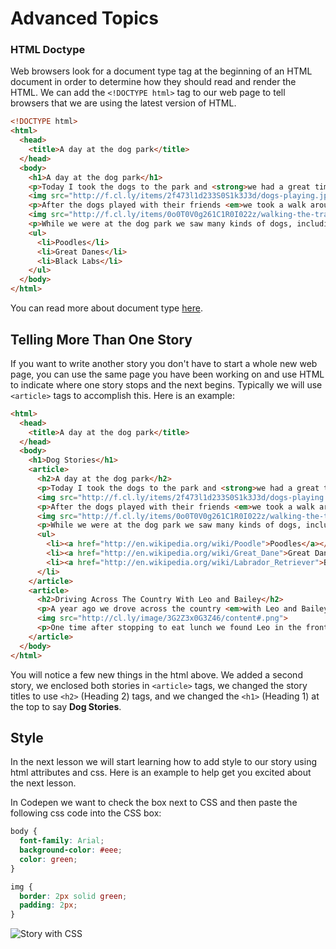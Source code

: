 # Advanced Topics

### HTML Doctype

Web browsers look for a document type tag at the beginning of an HTML document in order to determine how they should read and render the HTML. We can add the `<!DOCTYPE html>` tag to our web page to tell browsers that we are using the latest version of HTML.

```html
<!DOCTYPE html>
<html>
  <head>
    <title>A day at the dog park</title>
  </head>
  <body>
    <h1>A day at the dog park</h1>
    <p>Today I took the dogs to the park and <strong>we had a great time!</strong></p>
    <img src="http://f.cl.ly/items/2f473l1d233S0S1k3J3d/dogs-playing.jpg">
    <p>After the dogs played with their friends <em>we took a walk around the track together.</em></p>
    <img src="http://f.cl.ly/items/0o0T0V0g261C1R0I022z/walking-the-track.jpg">
    <p>While we were at the dog park we saw many kinds of dogs, including:</p>
    <ul>
      <li>Poodles</li>
      <li>Great Danes</li>
      <li>Black Labs</li>
    </ul>
  </body>
</html>
```
You can read more about document type [here](https://developer.mozilla.org/en-US/docs/Web/Guide/HTML/HTML5/Introduction_to_HTML5).

## Telling More Than One Story

If you want to write another story you don't have to start a whole new web page, you can use the same page you have been working on and use HTML to indicate where one story stops and the next begins. Typically we will use `<article>` tags to accomplish this. Here is an example:

```html
<html>
  <head>
    <title>A day at the dog park</title>
  </head>
  <body>
    <h1>Dog Stories</h1>
    <article>
      <h2>A day at the dog park</h2>
      <p>Today I took the dogs to the park and <strong>we had a great time!</strong></p>
      <img src="http://f.cl.ly/items/2f473l1d233S0S1k3J3d/dogs-playing.jpg">
      <p>After the dogs played with their friends <em>we took a walk around the track together.</em></p>
      <img src="http://f.cl.ly/items/0o0T0V0g261C1R0I022z/walking-the-track.jpg">
      <p>While we were at the dog park we saw many kinds of dogs, including:</p>
      <ul>
        <li><a href="http://en.wikipedia.org/wiki/Poodle">Poodles</a></li>
        <li><a href="http://en.wikipedia.org/wiki/Great_Dane">Great Danes</a></li>
        <li><a href="http://en.wikipedia.org/wiki/Labrador_Retriever">Black Labs</a></li>
      </li>
    </article>
    <article>
      <h2>Driving Across The Country With Leo and Bailey</h2>
      <p>A year ago we drove across the country <em>with Leo and Bailey</em> when we moved from Indiana to California.</p>
      <img src="http://cl.ly/image/3G2Z3x0G3Z46/content#.png">
      <p>One time after stopping to eat lunch we found Leo in the front seat ready to drive. <strong>This made us laugh really hard :)</strong></p>
    </article>
  </body>
</html>
```

You will notice a few new things in the html above. We added a second story, we enclosed both stories in `<article>` tags, we changed the story titles to use `<h2>` (Heading 2) tags, and we changed the `<h1>` (Heading 1) at the top to say **Dog Stories**.


## Style

In the next lesson we will start learning how to add style to our story using html attributes and css. Here is an example to help get you excited about the next lesson.

In Codepen we want to check the box next to CSS and then paste the following css code into the CSS box:

```css
body {
  font-family: Arial;
  background-color: #eee;
  color: green;
}

img {
  border: 2px solid green;
  padding: 2px;
}
```

![Story with CSS](http://cl.ly/image/002B0l3l090P/content#.png)

